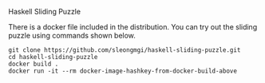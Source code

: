Haskell Sliding Puzzle

There is a docker file included in the distribution.  You can try out the
sliding puzzle using commands shown below.

```
git clone https://github.com/sleongmgi/haskell-sliding-puzzle.git
cd haskell-sliding-puzzle
docker build .
docker run -it --rm docker-image-hashkey-from-docker-build-above
```
